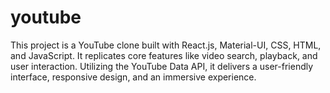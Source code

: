 # youtube
This project is a YouTube clone built with React.js, Material-UI, CSS, HTML, and JavaScript. It replicates core features like video search, playback, and user interaction. Utilizing the YouTube Data API, it delivers a user-friendly interface, responsive design, and an immersive experience.
